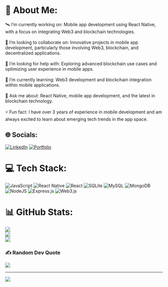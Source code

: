 # 💫 About Me:
🛰 I’m currently working on: Mobile app development using React Native, with a focus on integrating Web3 and blockchain technologies.<br><br>👯 I’m looking to collaborate on: Innovative projects in mobile app development, particularly those involving Web3, blockchain, and decentralized applications.<br><br>🤝 I’m looking for help with: Exploring advanced blockchain use cases and optimizing user experience in mobile apps.<br><br>🌱 I’m currently learning: Web3 development and blockchain integration within mobile applications.<br><br>💬 Ask me about: React Native, mobile app development, and the latest in blockchain technology.<br><br>⚡ Fun fact: I have over 3 years of experience in mobile development and am always excited to learn about emerging tech trends in the app space.


## 🌐 Socials:
[![LinkedIn](https://img.shields.io/badge/LinkedIn-%230077B5.svg?logo=linkedin&logoColor=white)](www.linkedin.com/in/farhan-razzaq-500077228) 
[![Portfolio](https://encrypted-tbn0.gstatic.com/images?q=tbn:ANd9GcTUWIYKiFkqiKJKJ1tYRnkR2NfRa542-JPhbkuukx0FtosJJSdBSyYIHYZYtU8Kpwr2PbQ&usqp=CAU)](https://devbyfarhan.netlify.app/) 

# 💻 Tech Stack:
![JavaScript](https://img.shields.io/badge/javascript-%23323330.svg?style=for-the-badge&logo=javascript&logoColor=%23F7DF1E) ![React Native](https://img.shields.io/badge/react_native-%2320232a.svg?style=for-the-badge&logo=react&logoColor=%2361DAFB) ![React](https://img.shields.io/badge/react-%2320232a.svg?style=for-the-badge&logo=react&logoColor=%2361DAFB) ![SQLite](https://img.shields.io/badge/sqlite-%2307405e.svg?style=for-the-badge&logo=sqlite&logoColor=white) ![MySQL](https://img.shields.io/badge/mysql-4479A1.svg?style=for-the-badge&logo=mysql&logoColor=white) ![MongoDB](https://img.shields.io/badge/MongoDB-%234ea94b.svg?style=for-the-badge&logo=mongodb&logoColor=white) ![NodeJS](https://img.shields.io/badge/node.js-6DA55F?style=for-the-badge&logo=node.js&logoColor=white) ![Express.js](https://img.shields.io/badge/express.js-%23404d59.svg?style=for-the-badge&logo=express&logoColor=%2361DAFB) ![Web3.js](https://img.shields.io/badge/web3.js-F16822?style=for-the-badge&logo=web3.js&logoColor=white)
# 📊 GitHub Stats:
![](https://github-readme-stats.vercel.app/api?username=FarhanRazzaq&theme=dark&hide_border=false&include_all_commits=true&count_private=true)<br/>
![](https://github-readme-streak-stats.herokuapp.com/?user=FarhanRazzaq&theme=dark&hide_border=false)<br/>
![](https://github-readme-stats.vercel.app/api/top-langs/?username=FarhanRazzaq&theme=dark&hide_border=false&include_all_commits=true&count_private=true&layout=compact)

### ✍️ Random Dev Quote
![](https://quotes-github-readme.vercel.app/api?type=horizontal&theme=radical)

---
[![](https://visitcount.itsvg.in/api?id=FarhanRazzaq&icon=0&color=0)](https://visitcount.itsvg.in)

<!-- Proudly created with GPRM ( https://gprm.itsvg.in ) -->
